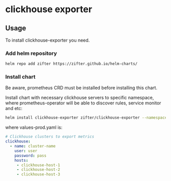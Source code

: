 # clickhouse exporter

## Usage
To install clickhouse-exporter you need.

### Add helm repository
```bash
helm repo add zifter https://zifter.github.io/helm-charts/
```

### Install chart
Be aware, prometheus CRD must be installed before installing this chart.

Install chart with necessary clickhouse servers to specific namespace, where prometheus-operator will be able to discover rules,
service monitor and etc:
```bash
helm install clickhouse-exporter zifter/clickhouse-exporter --namespace monitoring -f values-prod.yaml
```

where values-prod.yaml is:
```yaml
# Clickhouse clusters to export metrics
clickhouse:
  - name: cluster-name
    user: user
    password: pass
    hosts:
     - clickhouse-host-1
     - clickhouse-host-2
     - clickhouse-host-3
```
